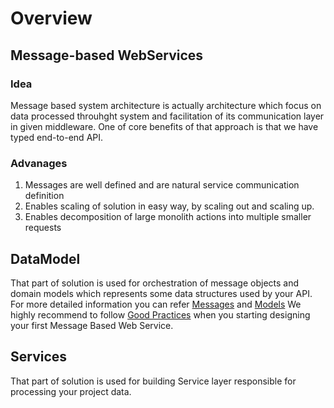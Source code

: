 # Overview
## Message-based WebServices
### Idea
Message based system architecture is actually architecture which focus on data processed throuhght system and facilitation of its communication layer in given middleware.
One of core benefits of that approach is that we have typed end-to-end API.  
### Advanages
1. Messages are well defined and are natural service communication definition
2. Enables scaling of solution in easy way, by scaling out and scaling up.
3. Enables decomposition of large monolith actions into multiple smaller requests

## DataModel
That part of solution is used for orchestration of message  objects and domain models which represents some data structures used by your API. For more  detailed information you can refer [Messages](DataModel/messages.md) and [Models](DataModel/models.md)
We highly recommend to follow [Good Practices](DataModel/good-practices.md) when you starting designing your first Message Based Web Service.

## Services
That part of solution is used for building Service layer responsible for processing your project data.
